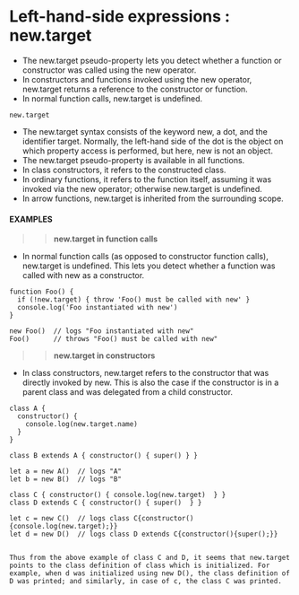 # Left-hand-side expressions : new.target

- The new.target pseudo-property lets you detect whether a function or constructor was called using the new operator.
- In constructors and functions invoked using the new operator, new.target returns a reference to the constructor or function.
- In normal function calls, new.target is undefined.

```
new.target
```

- The new.target syntax consists of the keyword new, a dot, and the identifier target. Normally, the left-hand side of the dot is the object on which property access is performed, but here, new is not an object.
- The new.target pseudo-property is available in all functions.
- In class constructors, it refers to the constructed class.
- In ordinary functions, it refers to the function itself, assuming it was invoked via the new operator; otherwise new.target is undefined.
- In arrow functions, new.target is inherited from the surrounding scope.

#### **EXAMPLES**

> > **new.target in function calls**

- In normal function calls (as opposed to constructor function calls), new.target is undefined. This lets you detect whether a function was called with new as a constructor.

```
function Foo() {
  if (!new.target) { throw 'Foo() must be called with new' }
  console.log('Foo instantiated with new')
}

new Foo()  // logs "Foo instantiated with new"
Foo()      // throws "Foo() must be called with new"
```

> > **new.target in constructors**

- In class constructors, new.target refers to the constructor that was directly invoked by new. This is also the case if the constructor is in a parent class and was delegated from a child constructor.

```
class A {
  constructor() {
    console.log(new.target.name)
  }
}

class B extends A { constructor() { super() } }

let a = new A()  // logs "A"
let b = new B()  // logs "B"

class C { constructor() { console.log(new.target)  } }
class D extends C { constructor() { super()  } }

let c = new C()  // logs class C{constructor(){console.log(new.target);}}
let d = new D()  // logs class D extends C{constructor(){super();}}


Thus from the above example of class C and D, it seems that new.target points to the class definition of class which is initialized. For example, when d was initialized using new D(), the class definition of D was printed; and similarly, in case of c, the class C was printed.


```
